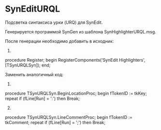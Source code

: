 # SynEditURQL
Подсветка синтаксиса урки (URQ) для SynEdit.

Генерируется программой SynGen из шаблона SynHighlighterURQL.msg.

После генерации необходимо добавить в исходник:

1.
procedure Register;
begin
 RegisterComponents('SynEdit Highlighters', [TSynURQLSyn]);
end;

Заменить аналогичный код:

1.
procedure TSynURQLSyn.BeginLocationProc;
begin
  fTokenID := tkKey;
  repeat
    if (fLine[Run] = ':') then
      Break;

2.
procedure TSynURQLSyn.LineCommentProc;
begin
  fTokenID := tkComment;
  repeat
    if (fLine[Run] = ';') then
      Break;